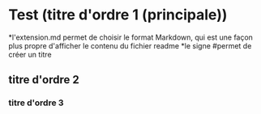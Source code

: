 # Test (titre d'ordre 1 (principale))
*l'extension.md permet de choisir le format Markdown, qui est une façon plus propre d'afficher le contenu du fichier readme 
*le signe #permet de créer un titre 
## titre d'ordre 2
### titre d'ordre 3

